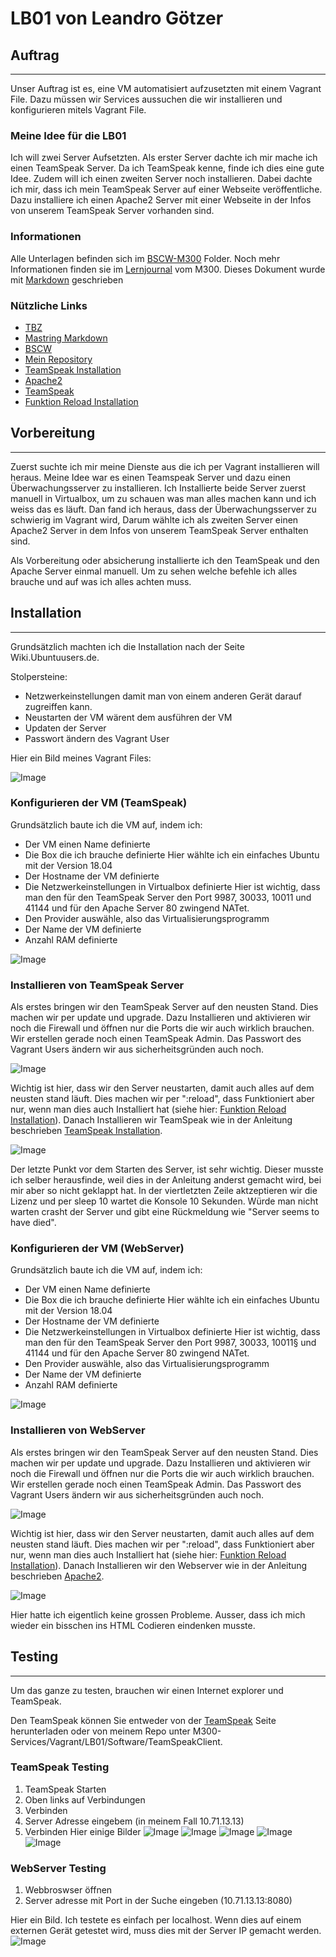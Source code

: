 # LB01 von Leandro Götzer

## Auftrag
---
Unser Auftrag ist es, eine VM automatisiert aufzusetzten mit einem Vagrant File.
Dazu müssen wir Services aussuchen die wir installieren und konfigurieren mitels Vagrant File.

### Meine Idee für die LB01
Ich will zwei Server Aufsetzten.
Als erster Server dachte ich mir mache ich einen TeamSpeak Server.
Da ich TeamSpeak kenne, finde ich dies eine gute Idee.
Zudem will ich einen zweiten Server noch installieren.
Dabei dachte ich mir, dass ich mein TeamSpeak Server auf einer Webseite veröffentliche.
Dazu installiere ich einen Apache2 Server mit einer Webseite in der Infos von unserem TeamSpeak Server vorhanden sind.

### Informationen
[1]: https://docs.google.com/document/d/1M-aswL3k4uI-_MYO8RLX7ExAFEzVJkUoqjAOLj9gtyY/edit
[2]: https://guides.github.com/features/mastering-markdown/
[3]: https://bscw.tbz.ch/bscw/bscw.cgi/25833849
[4]: https://github.com/ask-yo-girl-about-me/M300-Services.git
[5]: https://wiki.ubuntuusers.de/TeamSpeak-Server/
[6]: https://wiki.ubuntuusers.de/Apache2/
[7]: https://www.teamspeak.com/en/
[8]: https://github.com/aidanns/vagrant-reload

Alle Unterlagen befinden sich im [BSCW-M300][3] Folder. Noch mehr Informationen finden sie im [Lernjournal][1] vom M300.
Dieses Dokument wurde mit [Markdown][2] geschrieben

### Nützliche Links
* [TBZ][1]
* [Mastring Markdown][2]
* [BSCW][3]
* [Mein Repository][4]
* [TeamSpeak Installation][5]
* [Apache2][6]
* [TeamSpeak][7]
* [Funktion Reload Installation][8]

## Vorbereitung
---
Zuerst suchte ich mir meine Dienste aus die ich per Vagrant installieren will heraus.
Meine Idee war es einen Teamspeak Server und dazu einen Überwachungsserver zu installieren.
Ich Installierte beide Server zuerst manuell in Virtualbox, um zu schauen was man alles machen kann und ich weiss das es läuft.
Dan fand ich heraus, dass der Überwachungsserver zu schwierig im Vagrant wird, Darum wählte ich als zweiten Server einen Apache2 Server in dem Infos von unserem TeamSpeak Server enthalten sind.

Als Vorbereitung oder absicherung installierte ich den TeamSpeak und den Apache Server einmal manuell. Um zu sehen welche befehle ich alles brauche und auf was ich alles achten muss.

## Installation
---
Grundsätzlich machten ich die Installation nach der Seite Wiki.Ubuntuusers.de.

Stolpersteine:
 * Netzwerkeinstellungen damit man von einem anderen Gerät darauf zugreiffen kann.
 * Neustarten der VM wärent dem ausführen der VM
 * Updaten der Server
 * Passwort ändern des Vagrant User

Hier ein Bild meines Vagrant Files:

![Image](images/vagrantcode.png)


### Konfigurieren der VM (TeamSpeak)
Grundsätzlich baute ich die VM auf, indem ich:
* Der VM einen Name definierte
* Die Box die ich brauche definierte
  Hier wählte ich ein einfaches Ubuntu mit der Version 18.04
* Der Hostname der VM definierte
* Die Netzwerkeinstellungen in Virtualbox definierte
  Hier ist wichtig, dass man den für den TeamSpeak Server den Port 9987, 30033, 10011 und 41144 und für den Apache Server 80 zwingend NATet.
* Den Provider auswähle, also das Virtualisierungsprogramm
* Der Name der VM definierte
* Anzahl RAM definierte

![Image](images/configts.png)

### Installieren von TeamSpeak Server
Als erstes bringen wir den TeamSpeak Server auf den neusten Stand. Dies machen wir per update und upgrade. Dazu Installieren und aktivieren wir noch die Firewall und öffnen nur die Ports die wir auch wirklich brauchen. Wir erstellen gerade noch einen TeamSpeak Admin. Das Passwort des Vagrant Users ändern wir aus sicherheitsgründen auch noch.

![Image](images/update.upgradets1.png)

Wichtig ist hier, dass wir den Server neustarten, damit auch alles auf dem neusten stand läuft.
Dies machen wir per ":reload", dass Funktioniert aber nur, wenn man dies auch Installiert hat (siehe hier: [Funktion Reload Installation][8]).
Danach Installieren wir TeamSpeak wie in der Anleitung beschrieben [TeamSpeak Installation][5].

![Image](images/TeamSpeakinstallation1.png)

Der letzte Punkt vor dem Starten des Server, ist sehr wichtig. Dieser musste ich selber herausfinde, weil dies in der Anleitung anderst gemacht wird, bei mir aber so nicht geklappt hat. In der viertletzten Zeile aktzeptieren wir die Lizenz und per sleep 10 wartet die Konsole 10 Sekunden. Würde man nicht warten crasht der Server und gibt eine Rückmeldung wie "Server seems to have died".

### Konfigurieren der VM (WebServer)
Grundsätzlich baute ich die VM auf, indem ich:
* Der VM einen Name definierte
* Die Box die ich brauche definierte
  Hier wählte ich ein einfaches Ubuntu mit der Version 18.04
* Der Hostname der VM definierte
* Die Netzwerkeinstellungen in Virtualbox definierte
  Hier ist wichtig, dass man den für den TeamSpeak Server den Port 9987, 30033, 10011§ und 41144 und für den Apache Server 80 zwingend NATet.
* Den Provider auswähle, also das Virtualisierungsprogramm
* Der Name der VM definierte
* Anzahl RAM definierte

![Image](images/configws.png)

### Installieren von WebServer
Als erstes bringen wir den TeamSpeak Server auf den neusten Stand. Dies machen wir per update und upgrade. Dazu Installieren und aktivieren wir noch die Firewall und öffnen nur die Ports die wir auch wirklich brauchen. Wir erstellen gerade noch einen TeamSpeak Admin. Das Passwort des Vagrant Users ändern wir aus sicherheitsgründen auch noch.

![Image](images/update.upgradews1.png)

Wichtig ist hier, dass wir den Server neustarten, damit auch alles auf dem neusten stand läuft.
Dies machen wir per ":reload", dass Funktioniert aber nur, wenn man dies auch Installiert hat (siehe hier: [Funktion Reload Installation][8]).
Danach Installieren wir den Webserver wie in der Anleitung beschrieben [Apache2][6].

![Image](images/Apache2installation1.png)

Hier hatte ich eigentlich keine grossen Probleme. Ausser, dass ich mich wieder ein bisschen ins HTML Codieren eindenken musste.

## Testing
---
Um das ganze zu testen, brauchen wir einen Internet explorer und TeamSpeak.

Den TeamSpeak können Sie entweder von der [TeamSpeak][7] Seite herunterladen oder von meinem Repo unter M300-Services/Vagrant/LB01/Software/TeamSpeakClient.

### TeamSpeak Testing
1. TeamSpeak Starten
2. Oben links auf Verbindungen
3. Verbinden
4. Server Adresse eingebem (in meinem Fall 10.71.13.13)
5. Verbinden
Hier einige Bilder
![Image](images/ts1.png)
![Image](images/ts2.png)
![Image](images/ts3.png)
![Image](images/ts4.png)
![Image](images/ts5.png)

### WebServer Testing
1. Webbroswser öffnen
2. Server adresse mit Port in der Suche eingeben (10.71.13.13:8080)

Hier ein Bild. Ich testete es einfach per localhost. Wenn dies auf einem externen Gerät getestet wird, muss dies mit der Server IP gemacht werden.
![Image](images/ws1.png)

